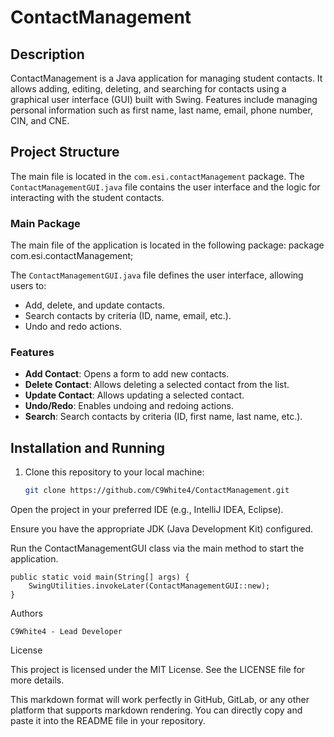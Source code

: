 # ContactManagement

## Description

ContactManagement is a Java application for managing student contacts. It allows adding, editing, deleting, and searching for contacts using a graphical user interface (GUI) built with Swing. Features include managing personal information such as first name, last name, email, phone number, CIN, and CNE.

## Project Structure

The main file is located in the `com.esi.contactManagement` package. The `ContactManagementGUI.java` file contains the user interface and the logic for interacting with the student contacts.

### Main Package

The main file of the application is located in the following package:
package com.esi.contactManagement;

The `ContactManagementGUI.java` file defines the user interface, allowing users to:
- Add, delete, and update contacts.
- Search contacts by criteria (ID, name, email, etc.).
- Undo and redo actions.

### Features

- **Add Contact**: Opens a form to add new contacts.
- **Delete Contact**: Allows deleting a selected contact from the list.
- **Update Contact**: Allows updating a selected contact.
- **Undo/Redo**: Enables undoing and redoing actions.
- **Search**: Search contacts by criteria (ID, first name, last name, etc.).

## Installation and Running

1. Clone this repository to your local machine:
   ```bash
   git clone https://github.com/C9White4/ContactManagement.git
Open the project in your preferred IDE (e.g., IntelliJ IDEA, Eclipse).

Ensure you have the appropriate JDK (Java Development Kit) configured.

Run the ContactManagementGUI class via the main method to start the application.

    public static void main(String[] args) {
        SwingUtilities.invokeLater(ContactManagementGUI::new);
    }

Authors

    C9White4 - Lead Developer

License

This project is licensed under the MIT License. See the LICENSE file for more details.


This markdown format will work perfectly in GitHub, GitLab, or any other platform that supports markdown rendering. You can directly copy and paste it into the README file in your repository.
